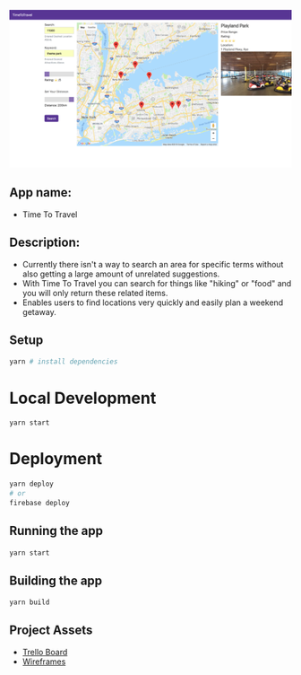 ![](./ScreenShot.png)
## App name:

* Time To Travel

## Description:

* Currently there isn't a way to search an area for specific terms without also getting a large amount of unrelated suggestions.
* With Time To Travel you can search for things like "hiking" or "food" and you will only return these related items.
* Enables users to find locations very quickly and easily plan a weekend getaway.

## Setup

```sh
yarn # install dependencies
```

# Local Development

```sh
yarn start
```

# Deployment

```sh
yarn deploy
# or
firebase deploy
```

## Running the app
```sh
yarn start
```

## Building the app

```sh
yarn build
```

## Project Assets

* [Trello Board](https://trello.com/b/guGZ2U9h/mapproject)
* [Wireframes](https://www.draw.io/#G1HqeYI7dAOh9EvkQfrrwfvNp2VpZTpQpc)
